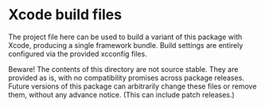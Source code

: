 #  Xcode build files

The project file here can be used to build a variant of this package with Xcode, producing a single framework bundle. Build settings are entirely configured via the provided xcconfig files.

Beware! The contents of this directory are not source stable. They are provided as is, with no compatibility promises across package releases. Future versions of this package can arbitrarily change these files or remove them, without any advance notice. (This can include patch releases.)
